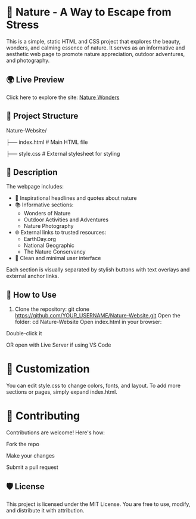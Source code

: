 # 🌿 Nature - A Way to Escape from Stress

This is a simple, static HTML and CSS project that explores the beauty, wonders, and calming essence of nature. It serves as an informative and aesthetic web page to promote nature appreciation, outdoor adventures, and photography.

## 🌍 Live Preview

Click here to explore the site: [Nature Wonders](https://naturify-six.vercel.app/)

## 📁 Project Structure

Nature-Website/

├── index.html # Main HTML file

├── style.css # External stylesheet for styling

## 🧾 Description

The webpage includes:

- 🌱 Inspirational headlines and quotes about nature
- 📚 Informative sections:
  - Wonders of Nature
  - Outdoor Activities and Adventures
  - Nature Photography
- 🌐 External links to trusted resources:
  - EarthDay.org
  - National Geographic
  - The Nature Conservancy
- 🎨 Clean and minimal user interface

Each section is visually separated by stylish buttons with text overlays and external anchor links.

## 🚀 How to Use

1. Clone the repository:
     git clone https://github.com/YOUR_USERNAME/Nature-Website.git
Open the folder:
cd Nature-Website
Open index.html in your browser:

Double-click it

OR open with Live Server if using VS Code

# 🎨 Customization
You can edit style.css to change colors, fonts, and layout.
To add more sections or pages, simply expand index.html.

# 🤝 Contributing
Contributions are welcome! Here's how:

Fork the repo

Make your changes

Submit a pull request

## 🛡️ License
This project is licensed under the MIT License. You are free to use, modify, and distribute it with attribution.
